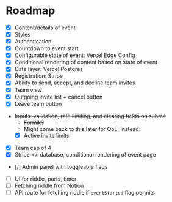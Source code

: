 # Roadmap

- [x] Content/details of event
- [x] Styles
- [x] Authentication
- [x] Countdown to event start
- [x] Configurable state of event: Vercel Edge Config
- [x] Conditional rendering of content based on state of event
- [x] Data layer: Vercel Postgres
- [x] Registration: Stripe
- [x] Ability to send, accept, and decline team invites
- [x] Team view
- [x] Outgoing invite list + cancel button
- [x] Leave team button
- ~~Inputs: validation, rate limiting, and clearing fields on submit~~
  - ~~Formik?~~
  - Might come back to this later for QoL; instead:
  - [x] Active invite limits
- [x] Team cap of 4
- [x] Stripe <> database, conditional rendering of event page
- [/] Admin panel with toggleable flags
- [ ] UI for riddle, parts, timer
- [ ] Fetching riddle from Notion
- [ ] API route for fetching riddle if `eventStarted` flag permits
